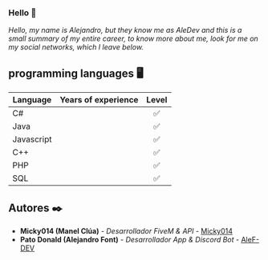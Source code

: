 ### Hello 👋

_Hello, my name is Alejandro, but they know me as AleDev and this is a small summary of my entire career, to know more about me, look for me on my social networks, which I leave below._

## programming languages 🖥️

| Language | Years of experience | Level |
| ------------- | ------------- | :---: |
| C# |  | ✅ |
| Java |  | ✅ |
| Javascript |  | ✅ |
| C++ |  | ✅ |
| PHP |  | ✅ |
| SQL |  | ✅ |

## Autores ✒️

* **Micky014 (Manel Clúa)** - *Desarrollador FiveM & API* - [Micky014](https://github.com/Micky014)
* **Pato Donald (Alejandro Font)** - *Desarrollador App & Discord Bot* - [AleF-DEV](https://github.com/AleF-DEV)
